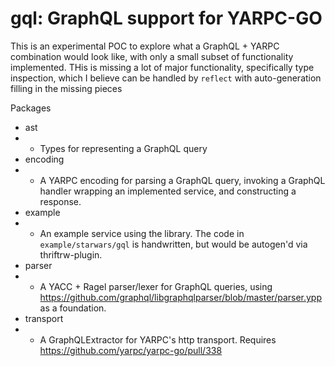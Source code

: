 # gql: GraphQL support for YARPC-GO

This is an experimental POC to explore what
a GraphQL + YARPC combination would look like,
with only a small subset of functionality
implemented. THis is missing a lot of
major functionality, specifically type
inspection, which I believe can be handled
by `reflect` with auto-generation filling
in the missing pieces

Packages

* ast
* * Types for representing a GraphQL query
* encoding
* * A YARPC encoding for parsing a GraphQL query,
invoking a GraphQL handler wrapping an implemented
service, and constructing a response.
* example
* * An example service using the library. The code
in `example/starwars/gql` is handwritten, but would
be autogen'd via thriftrw-plugin.
* parser
* * A YACC + Ragel parser/lexer for GraphQL queries,
using https://github.com/graphql/libgraphqlparser/blob/master/parser.ypp
as a foundation.
* transport
* * A GraphQLExtractor for YARPC's http transport. Requires
https://github.com/yarpc/yarpc-go/pull/338



